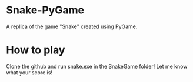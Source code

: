# Snake-PyGame
A replica of the game "Snake" created using PyGame.


<h1> How to play </h2>

Clone the github and run snake.exe in the SnakeGame folder! Let me know what your score is!
